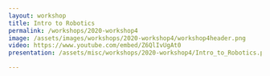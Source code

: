 ```yaml
---
layout: workshop
title: Intro to Robotics
permalink: /workshops/2020-workshop4
image: /assets/images/workshops/2020-workshop4/workshop4header.png
video: https://www.youtube.com/embed/Z6QlIvUgAt0
presentation: /assets/misc/workshops/2020-workshop4/Intro_to_Robotics.pdf

---
```

